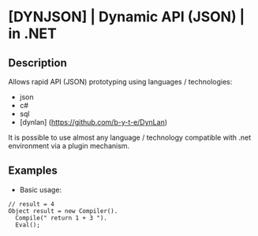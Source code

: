 # [DYNJSON] | Dynamic API (JSON) | in .NET

## Description
Allows rapid API (JSON) prototyping using languages / technologies:
 + json
 + c#
 + sql
 + [dynlan] (https://github.com/b-y-t-e/DynLan)

It is possible to use almost any language / technology compatible with .net environment via a plugin mechanism.

## Examples

 + Basic usage:
```
// result = 4
Object result = new Compiler().
  Compile(" return 1 + 3 ").
  Eval();
```
